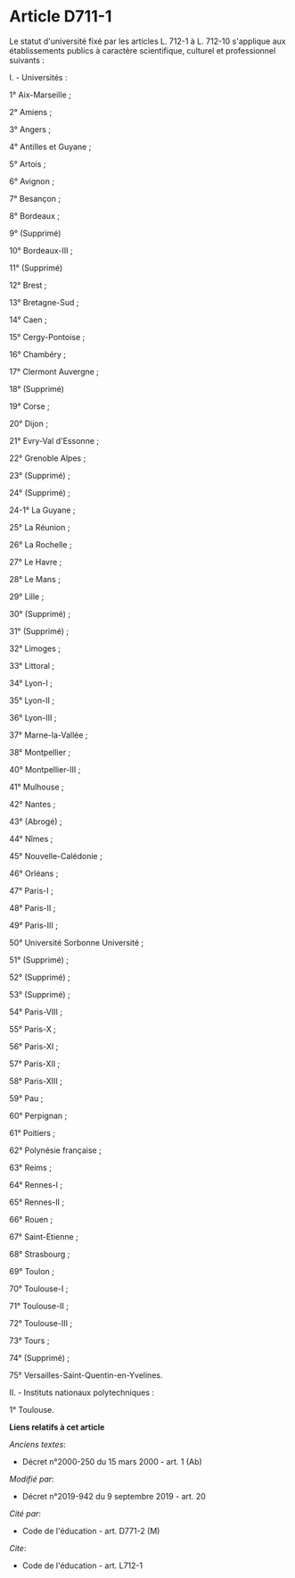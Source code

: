 # Article D711-1

Le statut d'université fixé par les articles L. 712-1 à L. 712-10 s'applique aux établissements publics à caractère
scientifique, culturel et professionnel suivants :

I. - Universités :

1° Aix-Marseille ;

2° Amiens ;

3° Angers ;

4° Antilles et Guyane ;

5° Artois ;

6° Avignon ;

7° Besançon ;

8° Bordeaux ;

9° (Supprimé)

10° Bordeaux-III ;

11° (Supprimé)

12° Brest ;

13° Bretagne-Sud ;

14° Caen ;

15° Cergy-Pontoise ;

16° Chambéry ;

17° Clermont Auvergne ;

18° (Supprimé)

19° Corse ;

20° Dijon ;

21° Evry-Val d'Essonne ;

22° Grenoble Alpes ;

23° (Supprimé) ;

24° (Supprimé) ;

24-1° La Guyane ;

25° La Réunion ;

26° La Rochelle ;

27° Le Havre ;

28° Le Mans ;

29° Lille ;

30° (Supprimé) ;

31° (Supprimé) ;

32° Limoges ;

33° Littoral ;

34° Lyon-I ;

35° Lyon-II ;

36° Lyon-III ;

37° Marne-la-Vallée ;

38° Montpellier ;

40° Montpellier-III ;

41° Mulhouse ;

42° Nantes ;

43° (Abrogé) ;

44° Nîmes ;

45° Nouvelle-Calédonie ;

46° Orléans ;

47° Paris-I ;

48° Paris-II ;

49° Paris-III ;

50° Université Sorbonne Université ;

51° (Supprimé) ;

52° (Supprimé) ;

53° (Supprimé) ;

54° Paris-VIII ;

55° Paris-X ;

56° Paris-XI ;

57° Paris-XII ;

58° Paris-XIII ;

59° Pau ;

60° Perpignan ;

61° Poitiers ;

62° Polynésie française ;

63° Reims ;

64° Rennes-I ;

65° Rennes-II ;

66° Rouen ;

67° Saint-Etienne ;

68° Strasbourg ;

69° Toulon ;

70° Toulouse-I ;

71° Toulouse-II ;

72° Toulouse-III ;

73° Tours ;

74° (Supprimé) ;

75° Versailles-Saint-Quentin-en-Yvelines.

II. - Instituts nationaux polytechniques :

1° Toulouse.

**Liens relatifs à cet article**

_Anciens textes_:

  - Décret n°2000-250 du 15 mars 2000 - art. 1 (Ab)

_Modifié par_:

  - Décret n°2019-942 du 9 septembre 2019 - art. 20

_Cité par_:

  - Code de l'éducation - art. D771-2 (M)

_Cite_:

  - Code de l'éducation - art. L712-1
